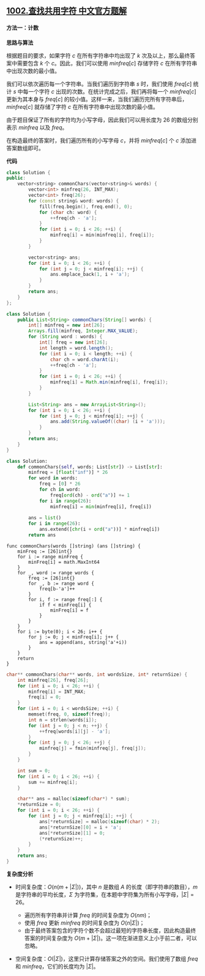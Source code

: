 ## [1002.查找共用字符 中文官方题解](https://leetcode.cn/problems/find-common-characters/solutions/100000/cha-zhao-chang-yong-zi-fu-by-leetcode-solution)

#### 方法一：计数

**思路与算法**

根据题目的要求，如果字符 $c$ 在所有字符串中均出现了 $k$ 次及以上，那么最终答案中需要包含 $k$ 个 $c$。因此，我们可以使用 $\textit{minfreq}[c]$ 存储字符 $c$ 在所有字符串中出现次数的最小值。

我们可以依次遍历每一个字符串。当我们遍历到字符串 $s$ 时，我们使用 $\textit{freq}[c]$ 统计 $s$ 中每一个字符 $c$ 出现的次数。在统计完成之后，我们再将每一个 $\textit{minfreq}[c]$ 更新为其本身与 $\textit{freq}[c]$ 的较小值。这样一来，当我们遍历完所有字符串后，$\textit{minfreq}[c]$ 就存储了字符 $c$ 在所有字符串中出现次数的最小值。

由于题目保证了所有的字符均为小写字母，因此我们可以用长度为 $26$ 的数组分别表示 $\textit{minfreq}$ 以及 $\textit{freq}$。

在构造最终的答案时，我们遍历所有的小写字母 $c$，并将 $\textit{minfreq}[c]$ 个 $c$ 添加进答案数组即可。

**代码**

```C++ [sol1-C++]
class Solution {
public:
    vector<string> commonChars(vector<string>& words) {
        vector<int> minfreq(26, INT_MAX);
        vector<int> freq(26);
        for (const string& word: words) {
            fill(freq.begin(), freq.end(), 0);
            for (char ch: word) {
                ++freq[ch - 'a'];
            }
            for (int i = 0; i < 26; ++i) {
                minfreq[i] = min(minfreq[i], freq[i]);
            }
        }

        vector<string> ans;
        for (int i = 0; i < 26; ++i) {
            for (int j = 0; j < minfreq[i]; ++j) {
                ans.emplace_back(1, i + 'a');
            }
        }
        return ans;
    }
};
```

```Java [sol1-Java]
class Solution {
    public List<String> commonChars(String[] words) {
        int[] minfreq = new int[26];
        Arrays.fill(minfreq, Integer.MAX_VALUE);
        for (String word : words) {
            int[] freq = new int[26];
            int length = word.length();
            for (int i = 0; i < length; ++i) {
                char ch = word.charAt(i);
                ++freq[ch - 'a'];
            }
            for (int i = 0; i < 26; ++i) {
                minfreq[i] = Math.min(minfreq[i], freq[i]);
            }
        }

        List<String> ans = new ArrayList<String>();
        for (int i = 0; i < 26; ++i) {
            for (int j = 0; j < minfreq[i]; ++j) {
                ans.add(String.valueOf((char) (i + 'a')));
            }
        }
        return ans;
    }
}
```

```Python [sol1-Python3]
class Solution:
    def commonChars(self, words: List[str]) -> List[str]:
        minfreq = [float("inf")] * 26
        for word in words:
            freq = [0] * 26
            for ch in word:
                freq[ord(ch) - ord("a")] += 1
            for i in range(26):
                minfreq[i] = min(minfreq[i], freq[i])
        
        ans = list()
        for i in range(26):
            ans.extend([chr(i + ord("a"))] * minfreq[i])
        return ans
```

```Golang [sol1-Golang]
func commonChars(words []string) (ans []string) {
    minFreq := [26]int{}
    for i := range minFreq {
        minFreq[i] = math.MaxInt64
    }
    for _, word := range words {
        freq := [26]int{}
        for _, b := range word {
            freq[b-'a']++
        }
        for i, f := range freq[:] {
            if f < minFreq[i] {
                minFreq[i] = f
            }
        }
    }
    for i := byte(0); i < 26; i++ {
        for j := 0; j < minFreq[i]; j++ {
            ans = append(ans, string('a'+i))
        }
    }
    return
}
```

```C [sol1-C]
char** commonChars(char** words, int wordsSize, int* returnSize) {
    int minfreq[26], freq[26];
    for (int i = 0; i < 26; ++i) {
        minfreq[i] = INT_MAX;
        freq[i] = 0;
    }
    for (int i = 0; i < wordsSize; ++i) {
        memset(freq, 0, sizeof(freq));
        int n = strlen(words[i]);
        for (int j = 0; j < n; ++j) {
            ++freq[words[i][j] - 'a'];
        }
        for (int j = 0; j < 26; ++j) {
            minfreq[j] = fmin(minfreq[j], freq[j]);
        }
    }

    int sum = 0;
    for (int i = 0; i < 26; ++i) {
        sum += minfreq[i];
    }

    char** ans = malloc(sizeof(char*) * sum);
    *returnSize = 0;
    for (int i = 0; i < 26; ++i) {
        for (int j = 0; j < minfreq[i]; ++j) {
            ans[*returnSize] = malloc(sizeof(char) * 2);
            ans[*returnSize][0] = i + 'a';
            ans[*returnSize][1] = 0;
            (*returnSize)++;
        }
    }
    return ans;
}
```

**复杂度分析**

- 时间复杂度：$O(n(m+|\Sigma|))$，其中 $n$ 是数组 $A$ 的长度（即字符串的数目），$m$ 是字符串的平均长度，$\Sigma$ 为字符集，在本题中字符集为所有小写字母，$|\Sigma|=26$。

    - 遍历所有字符串并计算 $\textit{freq}$ 的时间复杂度为 $O(nm)$；
    - 使用 $\textit{freq}$ 更新 $\textit{minfreq}$ 的时间复杂度为 $O(n|\Sigma|)$；
    - 由于最终答案包含的字符个数不会超过最短的字符串长度，因此构造最终答案的时间复杂度为 $O(m+|\Sigma|)$。这一项在渐进意义上小于前二者，可以忽略。

- 空间复杂度：$O(|\Sigma|)$，这里只计算存储答案之外的空间。我们使用了数组 $\textit{freq}$ 和 $\textit{minfreq}$，它们的长度均为 $|\Sigma|$。